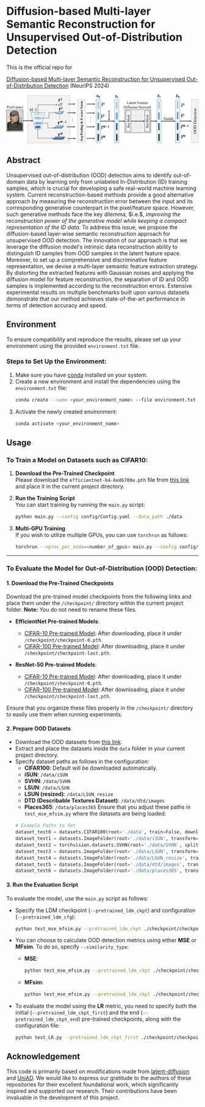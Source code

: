 # Diffusion-based Multi-layer Semantic Reconstruction for Unsupervised Out-of-Distribution Detection

This is the official repo for

[Diffusion-based Multi-layer Semantic Reconstruction for Unsupervised Out-of-Distribution Detection](https://arxiv.org/abs/2411.10701) (NeurIPS 2024)

![](./5-21g1_00.png)


## Abstract

Unsupervised out-of-distribution (OOD) detection aims to identify out-of-domain data by learning only from unlabeled In-Distribution (ID) training samples, which is crucial for developing a safe real-world machine learning system. Current reconstruction-based methods provide a good alternative approach by measuring the reconstruction error between the input and its corresponding generative counterpart in the pixel/feature space. However, such generative methods face the key dilemma, \$i.e.\$, *improving the reconstruction power of the generative model while keeping a compact representation of the ID data.* To address this issue, we propose the diffusion-based layer-wise semantic reconstruction approach for unsupervised OOD detection. The innovation of our approach is that we leverage the diffusion model's intrinsic data reconstruction ability to distinguish ID samples from OOD samples in the latent feature space. Moreover, to set up a comprehensive and discriminative feature representation, we devise a multi-layer semantic feature extraction strategy. By distorting the extracted features with Gaussian noises and applying the diffusion model for feature reconstruction, the separation of ID and OOD samples is implemented according to the reconstruction errors. Extensive experimental results on multiple benchmarks built upon various datasets demonstrate that our method achieves state-of-the-art performance in terms of detection accuracy and speed.

## Environment

To ensure compatibility and reproduce the results, please set up your environment using the provided `environment.txt` file.

### Steps to Set Up the Environment:

1. Make sure you have [conda](https://docs.conda.io/en/latest/miniconda.html) installed on your system.
2. Create a new environment and install the dependencies using the `environment.txt` file:
   ```sh
   conda create --name <your_environment_name> --file environment.txt
   ```
3. Activate the newly created environment:
   ```sh
   conda activate <your_environment_name>
   ```

## Usage

### To Train a Model on Datasets such as CIFAR10:

1. **Download the Pre-Trained Checkpoint**\
   Please download the `efficientnet-b4-6ed6700e.pth` file from [this link](https://drive.google.com/file/d/1yAQbBQQtiMvhDYWuXTXdGv5uE9enDdKD/view?usp=drive_link) and place it in the current project directory.

2. **Run the Training Script**\
   You can start training by running the `main.py` script:

   ```bash
   python main.py --config config/Config.yaml --data_path ./data
   ```

3. **Multi-GPU Training**\
   If you wish to utilize multiple GPUs, you can use `torchrun` as follows:

   ```bash
   torchrun --nproc_per_node=<number_of_gpus> main.py --config config/Config.yaml --data_path ./data
   ```

---

### To Evaluate the Model for Out-of-Distribution (OOD) Detection:

#### 1. **Download the Pre-Trained Checkpoints**

Download the pre-trained model checkpoints from the following links and place them under the `/checkpoint/` directory within the current project folder. **Note:** You do not need to rename these files.

- **EfficientNet Pre-trained Models**:

  - [CIFAR-10 Pre-trained Model](https://drive.google.com/file/d/1gHCo53lsiUpFVdKt-XIKV8v7vingNfNp/view?usp=sharing): After downloading, place it under `/checkpoint/checkpoint-0.pth`.
  - [CIFAR-100 Pre-trained Model](https://drive.google.com/file/d/1gHCo53lsiUpFVdKt-XIKV8v7vingNfNp/view?usp=sharing): After downloading, place it under `/checkpoint/checkpoint-last.pth`.

- **ResNet-50 Pre-trained Models**:

  - [CIFAR-10 Pre-trained Model](https://drive.google.com/file/d/14ABPzI-TI-N6wyp9dCYD9bC6V_7y3vA3/view?usp=drive_link): After downloading, place it under `/checkpoint/checkpoint-0.pth`.
  - [CIFAR-100 Pre-trained Model](https://drive.google.com/file/d/1cNvRsIG-SMuPkkh5oxSPa3w6fXjSkdrt/view?usp=drive_link): After downloading, place it under `/checkpoint/checkpoint-last.pth`.

Ensure that you organize these files properly in the `/checkpoint/` directory to easily use them when running experiments.

#### 2. **Prepare OOD Datasets**

- Download the OOD datasets from [this link](https://drive.google.com/file/d/1uTtyywjKurfQnQG9jFjYVKjUFthUI8Qd/view?usp=drive_link).
- Extract and place the datasets inside the `data` folder in your current project directory.
- Specify dataset paths as follows in the configuration:
  - **CIFAR100**: Default will be downloaded automatically.
  - **iSUN**: `/data/iSUN`
  - **SVHN**: `/data/SVHN`
  - **LSUN**: `/data/LSUN`
  - **LSUN (resized)**: `/data/LSUN_resize`
  - **DTD (Describable Textures Dataset)**: `/data/dtd/images`
  - **Places365**: `/data/places365`
  Ensure that you adjust these paths in `test_mse_mfsim.py` where the datasets are being loaded:
  ```python
  # Example Paths to Set
  dataset_test0 = datasets.CIFAR100(root='./data', train=False, download=True, transform=transform_train)
  dataset_test1 = datasets.ImageFolder(root='./data/iSUN', transform=transform_train)
  dataset_test2 = torchvision.datasets.SVHN(root='./data/SVHN', split='test', download=True, transform=transform_train)
  dataset_test3 = datasets.ImageFolder(root='./data/LSUN', transform=transform_train)
  dataset_test4 = datasets.ImageFolder(root='./data/LSUN_resize', transform=transform_train)
  dataset_test5 = datasets.ImageFolder(root='./data/dtd/images', transform=transform_train)
  dataset_test6 = datasets.ImageFolder(root='./data/places365', transform=transform_train)
  ```

#### 3. **Run the Evaluation Script**

To evaluate the model, use the `main.py` script as follows:

- Specify the LDM checkpoint (`--pretrained_ldm_ckpt`) and configuration (`--pretrained_ldm_cfg`):

  ```bash
  python test_mse_mfsim.py --pretrained_ldm_ckpt ./checkpoint/checkpoint-last.pth --pretrained_ldm_cfg config/Config.yaml --data_path ./data --evaluate
  ```

- You can choose to calculate OOD detection metrics using either **MSE** or **MFsim**. To do so, specify `--similarity_type`:

  - **MSE**:
    ```bash
    python test_mse_mfsim.py --pretrained_ldm_ckpt ./checkpoint/checkpoint-last.pth --pretrained_ldm_cfg config/Config.yaml --data_path ./data --evaluate --similarity_type MSE
    ```
  - **MFsim**:
    ```bash
    python test_mse_mfsim.py --pretrained_ldm_ckpt ./checkpoint/checkpoint-last.pth --pretrained_ldm_cfg config/Config.yaml --data_path ./data --evaluate --similarity_type MFsim
    ```

- To evaluate the model using the **LR** metric, you need to specify both the initial (`--pretrained_ldm_ckpt_first`) and the end (`--pretrained_ldm_ckpt_end`) pre-trained checkpoints, along with the configuration file:

  ```bash
  python test_LR.py --pretrained_ldm_ckpt_first ./checkpoint/checkpoint-0.pth --pretrained_ldm_ckpt_end ./checkpoint/checkpoint-last.pth --pretrained_ldm_cfg config/Config.yaml --data_path ./data --evaluate --similarity_type MFsim
  ```

## Acknowledgement

This code is primarily based on modifications made from [latent-diffusion](https://github.com/CompVis/latent-diffusion) and [UniAD](https://github.com/zhiyuanyou/UniAD). We would like to express our gratitude to the authors of these repositories for their excellent foundational work, which significantly inspired and supported our research. Their contributions have been invaluable in the development of this project.

